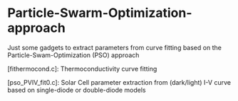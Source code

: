 # Particle-Swarm-Optimization-approach
Just some gadgets to extract parameters from curve fitting based on the Particle-Swam-Optimization (PSO) approach

[fithermocond.c]: Thermoconductivity curve fitting

[pso_PVIV_fit0.c]: Solar Cell parameter extraction from (dark/light) I-V curve based on single-diode or double-diode models
